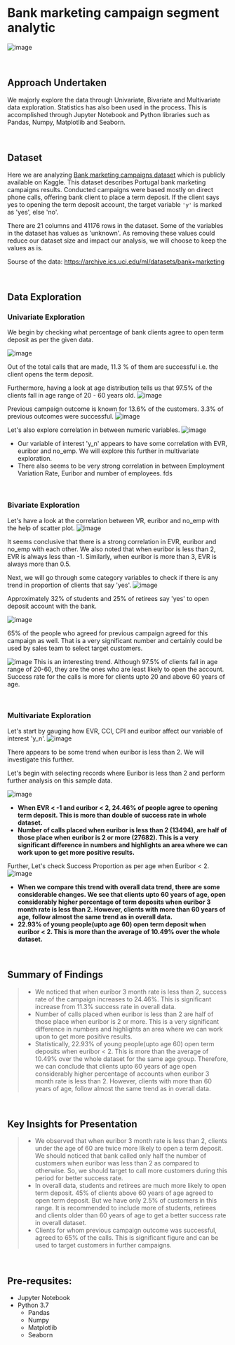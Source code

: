 # Bank marketing campaign segment analytic

![image](https://user-images.githubusercontent.com/64974149/144488446-fc1c62d6-39e9-418a-9025-8e43033a613b.png)

<br>

## Approach Undertaken

We majorly explore the data through Univariate, Bivariate and Multivariate data exploration. Statistics has also been used in the process. This is accomplished through Jupyter Notebook and Python libraries such as Pandas, Numpy, Matplotlib and Seaborn.

<br>

## Dataset

Here we are analyzing [Bank marketing campaigns dataset](https://www.kaggle.com/volodymyrgavrysh/bank-marketing-campaigns-dataset#bank-additional-full.csv) which is publicly available on Kaggle. This dataset describes Portugal bank marketing campaigns results. Conducted campaigns were based mostly on direct phone calls, offering bank client to place a term deposit. If the client says yes to opening the term deposit account, the target variable `'y'` is marked as 'yes', else 'no'.

There are 21 columns and 41176 rows in the dataset. Some of the variables in the dataset has values as 'unknown'. As removing these values could reduce our dataset size and impact our analysis, we will choose to keep the values as is.

Sourse of the data:
https://archive.ics.uci.edu/ml/datasets/bank+marketing



<br>

## Data Exploration

### Univariate Exploration

We begin by checking what percentage of bank clients agree to open term deposit as per the given data.

![image](https://user-images.githubusercontent.com/64974149/144493970-9b73b0f6-b2da-4ef4-8fed-f0be845a14fd.png)

Out of the total calls that are made, 11.3 % of them are successful i.e. the client opens the term deposit.

Furthermore, having a look at age distribution tells us that 97.5% of the clients fall in age range of 20 - 60 years old.
![image](https://user-images.githubusercontent.com/64974149/144493998-ca2c6a7a-cc98-41ff-8314-1aa8be6f09e0.png)

Previous campaign outcome is known for 13.6% of the customers. 3.3% of previous outcomes were successful.
![image](https://user-images.githubusercontent.com/64974149/144494007-d0c00f70-e91c-4742-813e-bcb5d1fa6eef.png)

Let's also explore correlation in between numeric variables.
![image](https://user-images.githubusercontent.com/64974149/144494027-b06f9bbd-c72a-4681-8f5c-d2f47b318373.png)

- Our variable of interest 'y_n' appears to have some correlation with EVR, euribor and no_emp. We will explore this further in multivariate exploration.
- There also seems to be very strong correlation in between Employment Variation Rate, Euribor and number of employees.
fds


<br>

### Bivariate Exploration

Let's have a look at the correlation between VR, euribor and no_emp with the help of scatter plot.
![image](https://user-images.githubusercontent.com/64974149/144494037-81371036-30c4-4888-a82f-84e1e5daeb96.png)

It seems conclusive that there is a strong correlation in EVR, euribor and no_emp with each other.
We also noted that when euribor is less than 2, EVR is always less than -1. Similarly, when euribor is more than 3, EVR is always more than 0.5.

Next, we will go through some category variables to check if there is any trend in proportion of clients that say 'yes'.
![image](https://user-images.githubusercontent.com/64974149/144494045-d7bd7642-f1d4-4e04-a6d5-fa4af77be9aa.png)

Approximately 32% of students and 25% of retirees say 'yes' to open deposit account with the bank.

![image](https://user-images.githubusercontent.com/64974149/144494060-4a0cf243-9064-4e08-b846-f9f895462eaa.png)

65% of the people who agreed for previous campaign agreed for this campaign as well. That is a very significant number and certainly could be used by sales team to select target customers.

![image](https://user-images.githubusercontent.com/64974149/144494074-6eb1ca90-89c0-4007-a75a-50a0b172449c.png)
This is an interesting trend. Although 97.5% of clients fall in age range of 20-60, they are the ones who are least likely to open the account. Success rate for the calls is more for clients upto 20 and above 60 years of age.


<br>

### Multivariate Exploration

Let's start by gauging how EVR, CCI, CPI and euribor affect our variable of interest 'y_n'.
![image](https://user-images.githubusercontent.com/64974149/144494088-092f0c48-5c48-4652-9301-5ca3c86034b9.png)

There appears to be some trend when euribor is less than 2. We will investigate this further. 

Let's begin with selecting records where Euribor is less than 2 and perform further analysis on this sample data.

![image](https://user-images.githubusercontent.com/64974149/144494096-b33a544a-26d1-4c8c-8cdf-9101de1bbef6.png)

- **When EVR < -1 and euribor < 2, 24.46% of people agree to opening term deposit. This is more than double of success rate in whole dataset.**
- **Number of calls placed when euribor is less than 2 (13494), are half of those place when euribor is 2 or more (27682). This is a very significant difference in numbers and highlights an area where we can work upon to get more positive results.**


Further, Let's check Success Proportion as per age when Euribor < 2.
![image](https://user-images.githubusercontent.com/64974149/144494113-38e27ff7-c43b-4f67-9faa-f20d2cc4eae0.png)

- **When we compare this trend with overall data trend, there are some considerable changes. We see that clients upto 60 years of age, open considerably higher percentage of term deposits when euribor 3 month rate is less than 2. However, clients with more than 60 years of age, follow almost the same trend as in overall data.**
- **22.93% of young people(upto age 60) open term deposit when euribor < 2. This is more than the average of 10.49% over the whole dataset.**


<br>

## Summary of Findings

> - We noticed that when euribor 3 month rate is less than 2, success rate of the campaign increases to 24.46%. This is significant increase from 11.3% success rate in overall data.
> - Number of calls placed when euribor is less than 2 are half of those place when euribor is 2 or more. This is a very significant difference in numbers and highlights an area where we can work upon to get more positive results.
> - Statistically, 22.93% of young people(upto age 60) open term deposits when euribor < 2. This is more than the average of 10.49% over the whole dataset for the same age group. Therefore, we can conclude that clients upto 60 years of age open considerably higher percentage of accounts when euribor 3 month rate is less than 2. However, clients with more than 60 years of age, follow almost the same trend as in overall data.

<br>

## Key Insights for Presentation

> - We observed that when euribor 3 month rate is less than 2, clients under the age of 60 are twice more likely to open a term deposit. We should noticed that bank called only half the number of customers when euribor was less than 2 as compared to otherwise. So, we should target to call more customers during this period for better success rate.
> - In overall data, students and retirees are much more likely to open term deposit. 45% of clients above 60 years of age agreed to open term deposit. But we have only 2.5% of customers in this range. It is recommended to include more of students, retirees and clients older than 60 years of age to get a better success rate in overall dataset.
> - Clients for whom previous campaign outcome was successful, agreed to 65% of the calls. This is significant figure and can be used to target customers in further campaigns.

<br>


## Pre-requsites:

- Jupyter Notebook
- Python 3.7
    - Pandas
    - Numpy
    - Matplotlib
    - Seaborn
